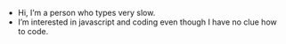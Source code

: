 - Hi, I’m a person who types very slow.
- I’m interested in javascript and coding even though I have no clue how to code.

<!---
Accounts-GithubSoftware/Accounts-GithubSoftware is a ✨ special ✨ repository because its `README.md` (this file) appears on your GitHub profile.
You can click the Preview link to take a look at your changes.
--->

